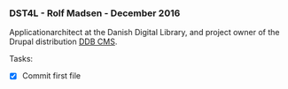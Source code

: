 ### DST4L - Rolf Madsen - December 2016

Applicationarchitect at the Danish Digital Library, and project owner of the Drupal distribution [DDB CMS](https://github.com/ding2/).

Tasks:
-[x] Commit first file
